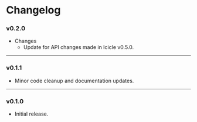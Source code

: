# Changelog

### v0.2.0

- Changes
    - Update for API changes made in Icicle v0.5.0.
 
---

### v0.1.1

- Minor code cleanup and documentation updates.

---

### v0.1.0

- Initial release.
